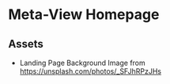 # Meta-View Homepage

## Assets

* Landing Page Background Image from https://unsplash.com/photos/_SFJhRPzJHs

